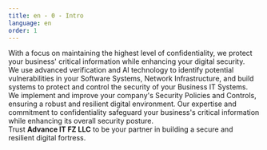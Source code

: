 ```yaml
---
title: en - 0 - Intro
language: en
order: 1
---
```

<div class="content-wrapper">
<div class="core-title">With a focus on maintaining the highest level of confidentiality, we protect your business' critical information while enhancing your digital security.</div>
<div class="core-text">We use advanced verification and AI technology to identify potential vulnerabilities in your Software Systems, Network Infrastructure, and build systems to protect and control the security of your Business IT Systems. We implement and improve your company's Security Policies and Controls, ensuring a robust and resilient digital environment. Our expertise and commitment to confidentiality safeguard your business's critical information while enhancing its overall security posture.</div>
<div class="core-text">Trust <b>Advance IT FZ LLC</b> to be your partner in building a secure and resilient digital fortress.</div>
</div>